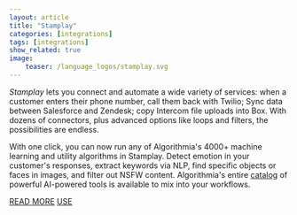 ```yaml
---
layout: article
title: "Stamplay"
categories: [integrations]
tags: [integrations]
show_related: true
image:
    teaser: /language_logos/stamplay.svg
---
```


*Stamplay* lets you connect and automate a wide variety of services: when a customer enters their phone number, call them back with Twilio; Sync data between Salesforce and Zendesk; copy Intercom file uploads into Box. With dozens of connectors, plus advanced options like loops and filters, the possibilities are endless.

With one click, you can now run any of Algorithmia's 4000+ machine learning and utility algorithms in Stamplay. Detect emotion in your customer's responses, extract keywords via NLP, find specific objects or faces in images, and filter out NSFW content. Algorithmia's entire <a href="{{ site.baseurl }}/algorithms">catalog</a> of powerful AI-powered tools is available to mix into your workflows.  

<a href="https://blog.algorithmia.com/bringing-ai-to-your-workflow-without-code-stamplay/" class="btn btn-default btn-primary"><i class="fa fa-book" aria-hidden="true"></i> READ MORE</a>
<a href="https://stamplay.com/integrations/algorithmia/" class="btn btn-default btn-primary"><i class="fa fa-plug" aria-hidden="true"></i> USE</a>
